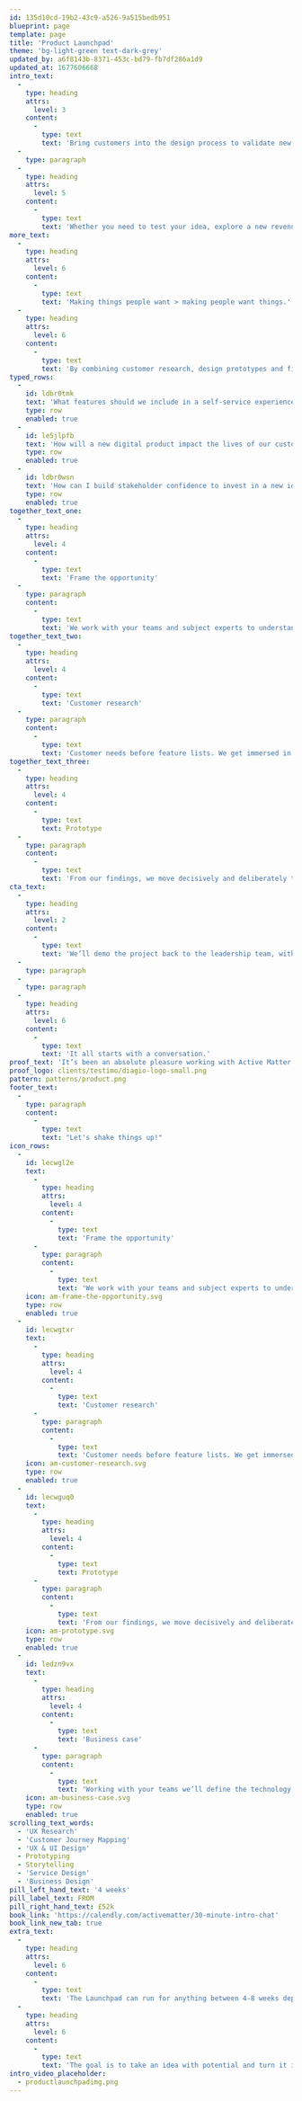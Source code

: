 ```yaml
---
id: 135d10cd-19b2-43c9-a526-9a515bedb951
blueprint: page
template: page
title: 'Product Launchpad'
theme: 'bg-light-green text-dark-grey'
updated_by: a6f8143b-8371-453c-bd79-fb7df286a1d9
updated_at: 1677606668
intro_text:
  -
    type: heading
    attrs:
      level: 3
    content:
      -
        type: text
        text: 'Bring customers into the design process to validate new products, services and experiences.'
  -
    type: paragraph
  -
    type: heading
    attrs:
      level: 5
    content:
      -
        type: text
        text: 'Whether you need to test your idea, explore a new revenue stream or pivot an existing product, the Launchpad is a way to move purposefully from idea to impact.'
more_text:
  -
    type: heading
    attrs:
      level: 6
    content:
      -
        type: text
        text: 'Making things people want > making people want things.'
  -
    type: heading
    attrs:
      level: 6
    content:
      -
        type: text
        text: 'By combining customer research, design prototypes and financial modelling into a lean process, we enable brands to rapidly explore the value of new opportunities and de-risk future investment.'
typed_rows:
  -
    id: ldbr0tmk
    text: 'What features should we include in a self-service experience?'
    type: row
    enabled: true
  -
    id: le5jlpfb
    text: 'How will a new digital product impact the lives of our customers?'
    type: row
    enabled: true
  -
    id: ldbr0wsn
    text: 'How can I build stakeholder confidence to invest in a new idea?'
    type: row
    enabled: true
together_text_one:
  -
    type: heading
    attrs:
      level: 4
    content:
      -
        type: text
        text: 'Frame the opportunity'
  -
    type: paragraph
    content:
      -
        type: text
        text: 'We work with your teams and subject experts to understand the opportunity space and the vision for the business. We ask tough questions and give honest answers to prioritise for success.'
together_text_two:
  -
    type: heading
    attrs:
      level: 4
    content:
      -
        type: text
        text: 'Customer research'
  -
    type: paragraph
    content:
      -
        type: text
        text: 'Customer needs before feature lists. We get immersed in the problem, speak with customers, and do whatever it takes to understand the people we’re serving, their goals and their current challenges.'
together_text_three:
  -
    type: heading
    attrs:
      level: 4
    content:
      -
        type: text
        text: Prototype
  -
    type: paragraph
    content:
      -
        type: text
        text: 'From our findings, we move decisively and deliberately to create a proof of concept to test in the market.'
cta_text:
  -
    type: heading
    attrs:
      level: 2
    content:
      -
        type: text
        text: 'We’ll demo the project back to the leadership team, with honest and objective recommendations for what should happen next.'
  -
    type: paragraph
  -
    type: paragraph
  -
    type: heading
    attrs:
      level: 6
    content:
      -
        type: text
        text: 'It all starts with a conversation.'
proof_text: 'It’s been an absolute pleasure working with Active Matter. The professionalism in taking time to understand our business and requirements has been fantastic.'
proof_logo: clients/testimo/diagio-logo-small.png
pattern: patterns/product.png
footer_text:
  -
    type: paragraph
    content:
      -
        type: text
        text: "Let's shake things up!"
icon_rows:
  -
    id: lecwgl2e
    text:
      -
        type: heading
        attrs:
          level: 4
        content:
          -
            type: text
            text: 'Frame the opportunity'
      -
        type: paragraph
        content:
          -
            type: text
            text: 'We work with your teams and subject experts to understand the opportunity space and the vision for the business. We ask tough questions and give honest answers to prioritise for success.'
    icon: am-frame-the-opportunity.svg
    type: row
    enabled: true
  -
    id: lecwgtxr
    text:
      -
        type: heading
        attrs:
          level: 4
        content:
          -
            type: text
            text: 'Customer research'
      -
        type: paragraph
        content:
          -
            type: text
            text: 'Customer needs before feature lists. We get immersed in the problem, speak with customers, and do whatever it takes to understand and empathise with the people we’re serving.'
    icon: am-customer-research.svg
    type: row
    enabled: true
  -
    id: lecwguq0
    text:
      -
        type: heading
        attrs:
          level: 4
        content:
          -
            type: text
            text: Prototype
      -
        type: paragraph
        content:
          -
            type: text
            text: 'From our findings, we move decisively and deliberately to create a proof of concept to test in the market.'
    icon: am-prototype.svg
    type: row
    enabled: true
  -
    id: ledzn9vx
    text:
      -
        type: heading
        attrs:
          level: 4
        content:
          -
            type: text
            text: 'Business case'
      -
        type: paragraph
        content:
          -
            type: text
            text: 'Working with your teams we’ll define the technology, services and structures required to make the product successful. Where are the gaps, risks, and challenges? What is the commercial potential?'
    icon: am-business-case.svg
    type: row
    enabled: true
scrolling_text_words:
  - 'UX Research'
  - 'Customer Journey Mapping'
  - 'UX & UI Design'
  - Prototyping
  - Storytelling
  - 'Service Design'
  - 'Business Design'
pill_left_hand_text: '4 weeks'
pill_label_text: FROM
pill_right_hand_text: £52k
book_link: 'https://calendly.com/activematter/30-minute-intro-chat'
book_link_new_tab: true
extra_text:
  -
    type: heading
    attrs:
      level: 6
    content:
      -
        type: text
        text: 'The Launchpad can run for anything between 4-8 weeks depending on the complexity of the product and the system it’s impacting.'
  -
    type: heading
    attrs:
      level: 6
    content:
      -
        type: text
        text: 'The goal is to take an idea with potential and turn it into a product with a future.'
intro_video_placeholder:
  - productlaunchpadimg.png
---
```

